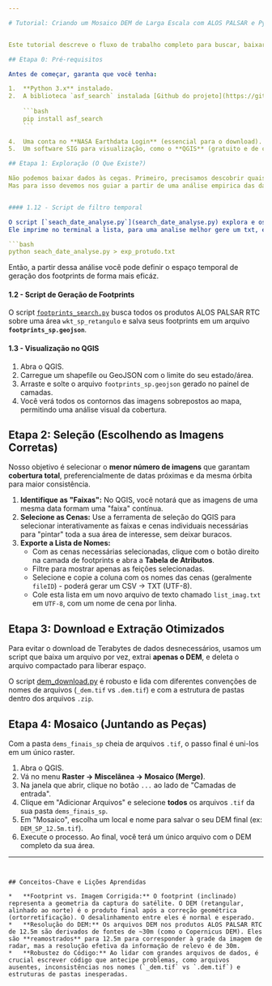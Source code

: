 ```yaml
---

# Tutorial: Criando um Mosaico DEM de Larga Escala com ALOS PALSAR e Python via asf_search


Este tutorial descreve o fluxo de trabalho completo para buscar, baixar e preparar dados de Modelos Digitais de Elevação (DEM) derivados de imagens de satélite ALOS PALSAR, com o objetivo de criar um mosaico para uma área extensa, como o estado de São Paulo.

## Etapa 0: Pré-requisitos

Antes de começar, garanta que você tenha:

1.  **Python 3.x** instalado.
2.  A biblioteca `asf_search` instalada [Github do projeto](https://github.com/asfadmin/Discovery-asf_search).
   
    ```bash
    pip install asf_search
    ```
    
4.  Uma conta no **NASA Earthdata Login** (essencial para o download). [Crie sua conta aqui](https://urs.earthdata.nasa.gov/users/new).
5.  Um software SIG para visualização, como o **QGIS** (gratuito e de código aberto).

## Etapa 1: Exploração (O Que Existe?)

Não podemos baixar dados às cegas. Primeiro, precisamos descobrir quais imagens estão disponíveis e onde elas estão localizadas. Para isso, geramos um arquivo geográfico (`.geojson`) com os contornos (footprints) de todas as cenas disponíveis para nossa área de interesse  `wkt_sp_retangulo`.
Mas para isso devemos nos guiar a partir de uma análise empirica das datas, através de [`seach_date_analyse.py`](search_date_analyse.py), para filtramos as datas que vamos trabalhar a seguir.


#### 1.12 - Script de filtro temporal

O script [`seach_date_analyse.py`](search_date_analyse.py) explora e os produtos disponíveis através de em uma lista de imagens disponíveis com: Nome (`fileID`), Data de aquisição (imageamento) e Direção da órbita.
Ele imprime no terminal a lista, para uma analise melhor gere um txt, executando dessa forma:

```bash
python seach_date_analyse.py > exp_protudo.txt
```

Então, a partir dessa análise você pode definir o espaço temporal de geração dos footprints de forma mais eficáz.

#### 1.2 - Script de Geração de Footprints

O script [`footprints_search.py`](footprints_search.py) busca todos os produtos ALOS PALSAR RTC sobre uma área `wkt_sp_retangulo` e salva seus footprints em um arquivo **`footprints_sp.geojson`**.


#### 1.3 - Visualização no QGIS

1.  Abra o QGIS.
2.  Carregue um shapefile ou GeoJSON com o limite do seu estado/área.
3.  Arraste e solte o arquivo `footprints_sp.geojson` gerado no painel de camadas.
4.  Você verá todos os contornos das imagens sobrepostos ao mapa, permitindo uma análise visual da cobertura.

## Etapa 2: Seleção (Escolhendo as Imagens Corretas)

Nosso objetivo é selecionar o **menor número de imagens** que garantam **cobertura total**, preferencialmente de datas próximas e da mesma órbita para maior consistência.

1.  **Identifique as "Faixas":** No QGIS, você notará que as imagens de uma mesma data formam uma "faixa" contínua.
2.  **Selecione as Cenas:** Use a ferramenta de seleção do QGIS para selecionar interativamente as faixas e cenas individuais necessárias para "pintar" toda a sua área de interesse, sem deixar buracos.
3.  **Exporte a Lista de Nomes:**
    *   Com as cenas necessárias selecionadas, clique com o botão direito na camada de footprints e abra a **Tabela de Atributos**.
    *   Filtre para mostrar apenas as feições selecionadas.
    *   Selecione e copie a coluna com os nomes das cenas (geralmente `fileID`) - poderá gerar um CSV → TXT (UTF-8).
    *   Cole esta lista em um novo arquivo de texto chamado `list_imag.txt` em `UTF-8`, com um nome de cena por linha.

## Etapa 3: Download e Extração Otimizados

Para evitar o download de Terabytes de dados desnecessários, usamos um script que baixa um arquivo por vez, extrai **apenas o DEM**, e deleta o arquivo compactado para liberar espaço.

O script [dem_download.py]([dem_download.py) é robusto e lida com diferentes convenções de nomes de arquivos (`_dem.tif` vs `.dem.tif`) e com a estrutura de pastas dentro dos arquivos `.zip`.


## Etapa 4: Mosaico (Juntando as Peças)

Com a pasta `dems_finais_sp` cheia de arquivos `.tif`, o passo final é uni-los em um único raster.

1.  Abra o QGIS.
2.  Vá no menu **Raster -> Miscelânea -> Mosaico (Merge)**.
3.  Na janela que abrir, clique no botão `...` ao lado de "Camadas de entrada".
4.  Clique em "Adicionar Arquivos" e selecione **todos** os arquivos `.tif` da sua pasta `dems_finais_sp`.
5.  Em "Mosaico", escolha um local e nome para salvar o seu DEM final (ex: `DEM_SP_12.5m.tif`).
6.  Execute o processo. Ao final, você terá um único arquivo com o DEM completo da sua área.

---
```


## Conceitos-Chave e Lições Aprendidas

*   **Footprint vs. Imagem Corrigida:** O footprint (inclinado) representa a geometria da captura do satélite. O DEM (retangular, alinhado ao norte) é o produto final após a correção geométrica (ortorretificação). O desalinhamento entre eles é normal e esperado.
*   **Resolução do DEM:** Os arquivos DEM nos produtos ALOS PALSAR RTC de 12.5m são derivados de fontes de ~30m (como o Copernicus DEM). Eles são **reamostrados** para 12.5m para corresponder à grade da imagem de radar, mas a resolução efetiva da informação de relevo é de 30m.
*   **Robustez do Código:** Ao lidar com grandes arquivos de dados, é crucial escrever código que antecipe problemas, como arquivos ausentes, inconsistências nos nomes (`_dem.tif` vs `.dem.tif`) e estruturas de pastas inesperadas.
